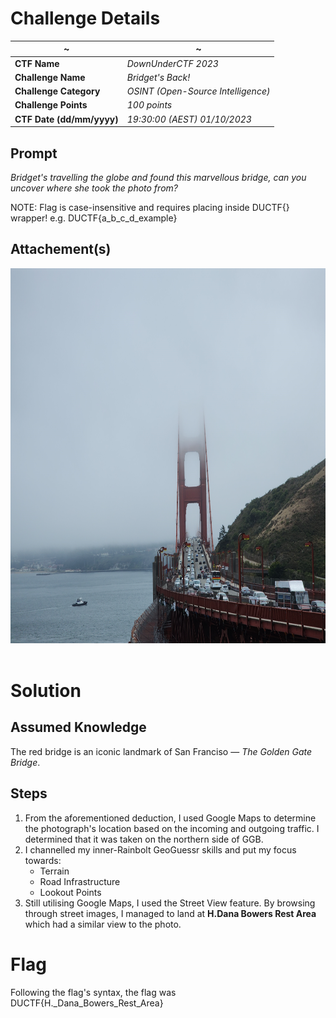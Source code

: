 
# Challenge Details

|~|~|
|--------|-------|
|**CTF Name**|_DownUnderCTF 2023_|
|**Challenge Name**| _Bridget's Back!_|
|**Challenge Category**|_OSINT (Open-Source Intelligence)_|
|**Challenge Points**|_100 points_|
|**CTF Date (dd/mm/yyyy)**|_19:30:00 (AEST) 01/10/2023_|

## Prompt
_Bridget's travelling the globe and found this marvellous bridge, can you uncover where she took the photo from?_

NOTE: Flag is case-insensitive and requires placing inside DUCTF{} wrapper! e.g. DUCTF{a_b_c_d_example}

## Attachement(s)
 <img src="https://github.com/DownUnderCTF/Challenges_2023_Public/blob/main/osint/bridgetsback/publish/BridgetsBack.jpg?raw=true" title="Bridget's Back!" alt="Bridget's Back!" width="800" height="600"/>&nbsp;  


# Solution

## Assumed Knowledge
The red bridge is an iconic landmark of San Franciso — _The Golden Gate Bridge_.

## Steps
1. From the aforementioned deduction, I used Google Maps to determine the photograph's location based on the incoming and outgoing traffic. I determined that it was taken on the northern side of GGB.
2. I channelled my inner-Rainbolt GeoGuessr skills and put my focus towards:
     * Terrain
     * Road Infrastructure
     * Lookout Points
3. Still utilising Google Maps, I used the Street View feature. By browsing through street images, I managed to land at **H.Dana Bowers Rest Area** which had a similar view to the photo.

# Flag
Following the flag's syntax, the flag was DUCTF{H._Dana_Bowers_Rest_Area}
